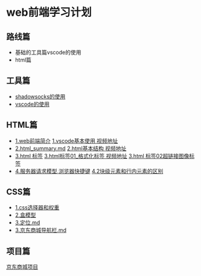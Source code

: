# web前端学习计划

## 路线篇

* 基础的工具篇vscode的使用
* html篇


## 工具篇
* [shadowsocks的使用](tools/shadowsocks.md)
* [vscode的使用](tools/vscode.md)



 

 ## HTML篇

* [1.web前端简介](html/1.summar.md)  [1.vscode基本使用 视频地址](http://pan.baidu.com/s/1nvNjY9z)
* [2.html_summary.md](html/2.html_summary.md)  [2.html基本结构  视频地址](http://pan.baidu.com/s/1skGFTRv)
* [3.html 标签](html/3.html_tags.md)   [3.html标签01_格式化标签 视频地址](http://pan.baidu.com/s/1pLfg6JD)   [3.html 标签02超链接图像标签](http://pan.baidu.com/s/1c1Q9SmG)
* [4.服务器请求模型,浏览器快捷键](http://pan.baidu.com/s/1i5Fk9F3)  [4.2块级元素和行内元素的区别](http://pan.baidu.com/s/1dEFc5kH)


## CSS篇
* [1.css选择器和权重](css/1.css选择器和权重.md)
* [2.盒模型](css/2.盒模型.md)
* [3.定位.md](css/3.定位.md)
* [3.京东商城导航栏.md](css/3.京东商城导航栏.md)
## 项目篇
[京东商城项目](projects/jingdong/readme.md)
